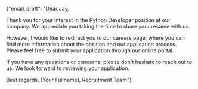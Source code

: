 {"email_draft": "Dear Jay,

Thank you for your interest in the Python Developer position at our company. We appreciate you taking the time to share your resume with us.

However, I would like to redirect you to our careers page, where you can find more information about the position and our application process. Please feel free to submit your application through our online portal.

If you have any questions or concerns, please don't hesitate to reach out to us. We look forward to reviewing your application.

Best regards,
[Your Fullname], Recruitment Team"}